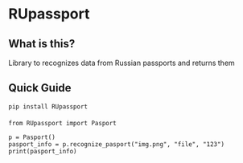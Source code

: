 # RUpassport #

## What is this? ##
Library to recognizes data from Russian passports and returns them

## Quick Guide ##
    pip install RUpassport
####
    from RUpassport import Pasport
    
    p = Pasport()
    pasport_info = p.recognize_pasport("img.png", "file", "123")
    print(pasport_info)
